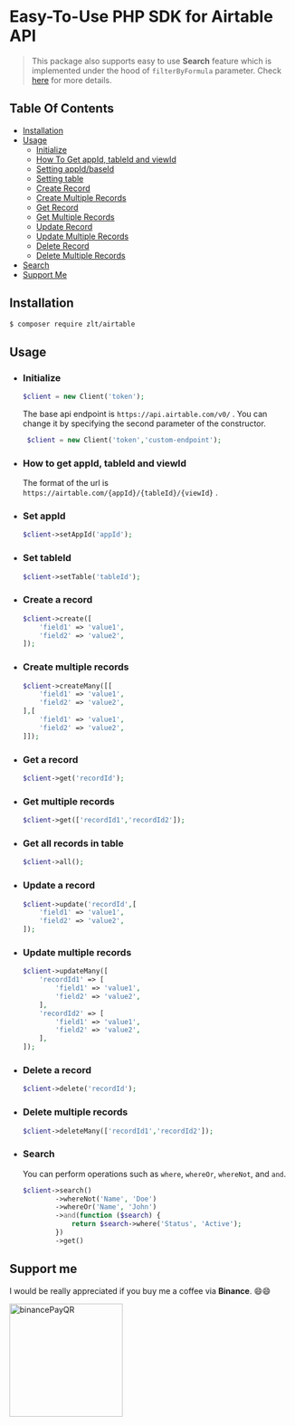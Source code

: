# Easy-To-Use PHP SDK for Airtable API

> This package also supports easy to use **Search** feature which is implemented under the hood of `filterByFormula`
> parameter. Check [here](#search) for more details.

## Table Of Contents

- [Installation](#installation)
- [Usage](#usage)
    - [Initialize](#initialize)
    - [How To Get appId, tableId and viewId](#how-to-get-appid-tableid-and-viewid)
    - [Setting appId/baseId](#set-appid)
    - [Setting table](#set-tableid)
    - [Create Record](#create-a-record)
    - [Create Multiple Records](#create-multiple-records)
    - [Get Record](#get-a-record)
    - [Get Multiple Records](#get-multiple-records)
    - [Update Record](#update-a-record)
    - [Update Multiple Records](#update-multiple-records)
    - [Delete Record](#delete-a-record)
    - [Delete Multiple Records](#delete-multiple-records)
- [Search](#search)
- [Support Me](#support-me)

## Installation

```bash
$ composer require zlt/airtable
```

## Usage

- ### Initialize

    ```php
    $client = new Client('token');
    ```
  The base api endpoint is `https://api.airtable.com/v0/` .
  You can change it by specifying the second parameter of the constructor.
  ```php
   $client = new Client('token','custom-endpoint');
  ```
- ### How to get appId, tableId and viewId
  The format of the url is `https://airtable.com/{appId}/{tableId}/{viewId}` .

- ### Set appId
  ```php
  $client->setAppId('appId');
  ```
- ### Set tableId
  ```php
  $client->setTable('tableId');
  ```
- ### Create a record
    ```php
    $client->create([
        'field1' => 'value1',
        'field2' => 'value2',
    ]);
    ```
- ### Create multiple records
    ```php
    $client->createMany([[
        'field1' => 'value1',
        'field2' => 'value2',
    ],[
        'field1' => 'value1',
        'field2' => 'value2',
    ]]);
    ```
- ### Get a record
  ```php
  $client->get('recordId'); 
  ```
- ### Get multiple records
  ```php
  $client->get(['recordId1','recordId2']); 
  ```
- ### Get all records in table
  ```php
  $client->all();
  ```
- ### Update a record
  ```php
  $client->update('recordId',[
      'field1' => 'value1',
      'field2' => 'value2',
  ]);
  ```
- ### Update multiple records
  ```php
  $client->updateMany([
      'recordId1' => [
          'field1' => 'value1',
          'field2' => 'value2',
      ],
      'recordId2' => [
          'field1' => 'value1',
          'field2' => 'value2',
      ],
  ]);
  ```
- ### Delete a record
  ```php
  $client->delete('recordId');
  ```  
- ### Delete multiple records
  ```php
  $client->deleteMany(['recordId1','recordId2']);
  ```

- ### Search

  You can perform operations such as `where`, `whereOr`, `whereNot`, and `and`.
    ```php
    $client->search()
            ->whereNot('Name', 'Doe')
            ->whereOr('Name', 'John')
            ->and(function ($search) {
                return $search->where('Status', 'Active');
            })
            ->get()
    ```

## Support me

I would be really appreciated if you buy me a coffee via **Binance**. 😄😄

<img src="https://zawlintun.me/BinancePayQR.png" alt="binancePayQR" width="200"/>
